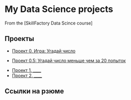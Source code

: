 # My Data Science projects

From the [SkillFactory Data Scince course]

## Проекты

* [Проект 0. Игра: Угадай число](https://github.com/Good-PJ/sf_ds_testgame/tree/main/project_0)
 - [Проект 0.5: Угадай число меньше чем за 20 попыток](https://github.com/Good-PJ/sf_ds_testgame/tree/main/project_0.5)
* [Проект 1. ____](____)
* [Проект 2. ____](____)

## Ссылки на рзюме
